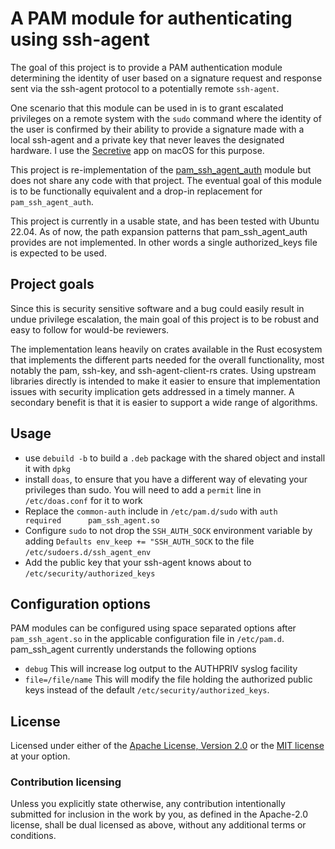 # A PAM module for authenticating using ssh-agent

The goal of this project is to provide a PAM authentication module determining the identity
of user based on a signature request and response sent via the ssh-agent protocol to a potentially
remote `ssh-agent`.

One scenario that this module can be used in is to grant escalated privileges on a remote
system with the `sudo` command where the identity of the user is confirmed by their ability
to provide a signature made with a local ssh-agent and a private key that never leaves the
designated hardware. I use the [Secretive](https://github.com/maxgoedjen/secretive) app on 
macOS for this purpose.

This project is re-implementation of the [pam_ssh_agent_auth](https://github.com/jbeverly/pam_ssh_agent_auth) 
module but does not share any code with that project. The eventual goal of this module is to be 
functionally equivalent and a drop-in replacement for `pam_ssh_agent_auth`.

This project is currently in a usable state, and has been tested with Ubuntu 22.04. As of now, 
the path expansion patterns that pam_ssh_agent_auth provides are not implemented. In other 
words a single authorized_keys file is expected to be used.

## Project goals

Since this is security sensitive software and a bug could easily result in undue privilege
escalation, the main goal of this project is to be robust and easy to follow for would-be
reviewers.

The implementation leans heavily on crates available in the Rust ecosystem that implements
the different parts needed for the overall functionality, most notably the pam, ssh-key, 
and ssh-agent-client-rs crates. Using upstream libraries directly is intended to make it
easier to ensure that implementation issues with security implication gets addressed in a
timely manner. A secondary benefit is that it is easier to support a wide range of algorithms.

## Usage

* use `debuild -b` to build a `.deb` package with the shared object and install it with `dpkg`
* install `doas`, to ensure that you have a different way of elevating your privileges than sudo.
  You will need to add a `permit` line in `/etc/doas.conf` for it to work
* Replace the `common-auth` include in `/etc/pam.d/sudo` with `auth    required      pam_ssh_agent.so`
* Configure `sudo` to not drop the `SSH_AUTH_SOCK` environment variable by
  adding `Defaults env_keep += "SSH_AUTH_SOCK` to the file `/etc/sudoers.d/ssh_agent_env`
* Add the public key that your ssh-agent knows about to `/etc/security/authorized_keys`

## Configuration options

PAM modules can be configured using space separated options after `pam_ssh_agent.so` in the applicable
configuration file in `/etc/pam.d`. pam_ssh_agent currently understands the following options

* `debug` This will increase log output to the AUTHPRIV syslog facility
* `file=/file/name` This will modify the file holding the authorized public keys instead of the
  default `/etc/security/authorized_keys`.

## License

Licensed under either of the [Apache License, Version 2.0](http://www.apache.org/licenses/LICENSE-2.0) or the
[MIT license](http://opensource.org/licenses/MIT) at your option.

### Contribution licensing

Unless you explicitly state otherwise, any contribution intentionally submitted
for inclusion in the work by you, as defined in the Apache-2.0 license, shall be dual licensed as above, without any
additional terms or conditions.
